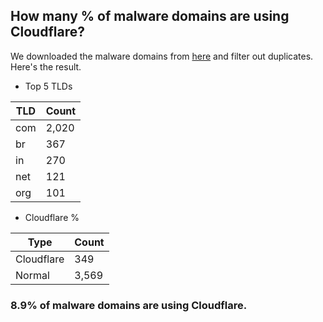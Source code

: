 ## How many % of malware domains are using Cloudflare?


We downloaded the malware domains from [here](https://urlhaus.abuse.ch) and filter out duplicates.
Here's the result.


[//]: # (start replacement)


- Top 5 TLDs

| TLD | Count |
| --- | --- |
| com | 2,020 |
| br | 367 |
| in | 270 |
| net | 121 |
| org | 101 |


- Cloudflare %

| Type | Count |
| --- | --- |
| Cloudflare | 349 |
| Normal | 3,569 |


### 8.9% of malware domains are using Cloudflare.